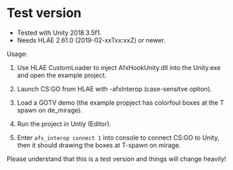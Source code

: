 # Test version

- Tested with Unity 2018.3.5f1.
- Needs HLAE 2.61.0 (2019-02-xxTxx:xxZ) or newer.

Usage:

1) Use HLAE CustomLoader to inject AfxHookUnity.dll into the Unity.exe and open the example project.

2) Launch CS:GO from HLAE with -afxInterop (case-sensitve option).

3) Load a GOTV demo (the example propject has colorfoul boxes at the T spawn on de_mirage).

4) Run the project in Untiy (Editor).

5) Enter `afx_interop connect 1` into console to connect CS:GO to Unity, then it should drawing the boxes at T-spawn on mirage.


Please understand that this is a test version and things will change heavily!